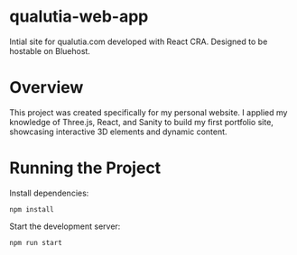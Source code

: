 qualutia-web-app
======================
Intial site for qualutia.com developed with React CRA. Designed to be hostable on Bluehost. 


# Overview
This project was created specifically for my personal website. I applied my knowledge of Three.js, React, and Sanity to build my first portfolio site, showcasing interactive 3D elements and dynamic content.

# Running the Project
Install dependencies:
```
npm install
```

Start the development server:
```
npm run start
```

